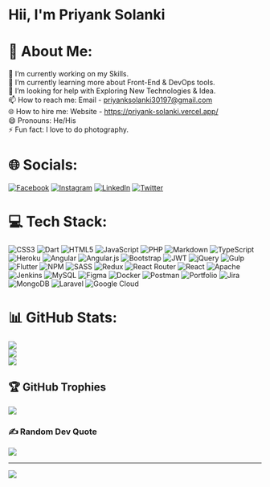 Hii, I'm Priyank Solanki
======

# 💫 About Me:
🔭 I’m currently working on my Skills.<br>
🌱 I’m currently learning more about Front-End & DevOps tools.<br>
🤔 I’m looking for help with Exploring New Technologies & Idea.<br>
📫 How to reach me: Email - priyanksolanki30197@gmail.com<br>
🌐 How to hire me: Website - https://priyank-solanki.vercel.app/<br>
😄 Pronouns: He/His<br>
⚡ Fun fact: I love to do photography.


# 🌐 Socials:
[![Facebook](https://img.shields.io/badge/Facebook-%231877F2.svg?logo=Facebook&logoColor=white)](https://facebook.com/Pickachu007)
[![Instagram](https://img.shields.io/badge/Instagram-%23E4405F.svg?logo=Instagram&logoColor=white)](https://instagram.com/click_a_world30)
[![LinkedIn](https://img.shields.io/badge/LinkedIn-%230077B5.svg?logo=linkedin&logoColor=white)](https://www.linkedin.com/in/priyank-solanki-technical-lead/)
[![Twitter](https://img.shields.io/badge/Twitter-%231DA1F2.svg?logo=Twitter&logoColor=white)](https://twitter.com/digo301971) 

# 💻 Tech Stack:
![CSS3](https://img.shields.io/badge/css3-%231572B6.svg?style=flat&logo=css3&logoColor=white)
![Dart](https://img.shields.io/badge/dart-%230175C2.svg?style=flat&logo=dart&logoColor=white)
![HTML5](https://img.shields.io/badge/html5-%23E34F26.svg?style=flat&logo=html5&logoColor=white)
![JavaScript](https://img.shields.io/badge/javascript-%23323330.svg?style=flat&logo=javascript&logoColor=%23F7DF1E)
![PHP](https://img.shields.io/badge/php-%23777BB4.svg?style=flat&logo=php&logoColor=white)
![Markdown](https://img.shields.io/badge/markdown-%23000000.svg?style=flat&logo=markdown&logoColor=white)
![TypeScript](https://img.shields.io/badge/typescript-%23007ACC.svg?style=flat&logo=typescript&logoColor=white)
![Heroku](https://img.shields.io/badge/heroku-%23430098.svg?style=flat&logo=heroku&logoColor=white)
![Angular](https://img.shields.io/badge/angular-%23DD0031.svg?style=flat&logo=angular&logoColor=white)
![Angular.js](https://img.shields.io/badge/angular.js-%23E23237.svg?style=flat&logo=angularjs&logoColor=white)
![Bootstrap](https://img.shields.io/badge/bootstrap-%23563D7C.svg?style=flat&logo=bootstrap&logoColor=white)
![JWT](https://img.shields.io/badge/JWT-black?style=flat&logo=JSON%20web%20tokens)
![jQuery](https://img.shields.io/badge/jquery-%230769AD.svg?style=flat&logo=jquery&logoColor=white)
![Gulp](https://img.shields.io/badge/GULP-%23CF4647.svg?style=flat&logo=gulp&logoColor=white)
![Flutter](https://img.shields.io/badge/Flutter-%2302569B.svg?style=flat&logo=Flutter&logoColor=white)
![NPM](https://img.shields.io/badge/NPM-%23000000.svg?style=flat&logo=npm&logoColor=white)
![SASS](https://img.shields.io/badge/SASS-hotpink.svg?style=flat&logo=SASS&logoColor=white)
![Redux](https://img.shields.io/badge/redux-%23593d88.svg?style=flat&logo=redux&logoColor=white)
![React Router](https://img.shields.io/badge/React_Router-CA4245?style=flat&logo=react-router&logoColor=white)
![React](https://img.shields.io/badge/react-%2320232a.svg?style=flat&logo=react&logoColor=%2361DAFB)
![Apache](https://img.shields.io/badge/apache-%23D42029.svg?style=flat&logo=apache&logoColor=white)
![Jenkins](https://img.shields.io/badge/jenkins-%232C5263.svg?style=flat&logo=jenkins&logoColor=white)
![MySQL](https://img.shields.io/badge/mysql-%2300f.svg?style=flat&logo=mysql&logoColor=white) 	![Figma](https://img.shields.io/badge/figma-%23F24E1E.svg?style=flat&logo=figma&logoColor=white)
![Docker](https://img.shields.io/badge/docker-%230db7ed.svg?style=flat&logo=docker&logoColor=white)
![Postman](https://img.shields.io/badge/Postman-FF6C37?style=flat&logo=postman&logoColor=white)
![Portfolio](https://img.shields.io/badge/Portfolio-%23000000.svg?style=flat&logo=firefox&logoColor=#FF7139)
![Jira](https://img.shields.io/badge/jira-%230A0FFF.svg?style=flat&logo=jira&logoColor=white)
![MongoDB](https://img.shields.io/badge/MongoDB-%234ea94b.svg?style=flat&logo=mongodb&logoColor=white)
![Laravel](https://img.shields.io/badge/laravel-%23FF2D20.svg?style=flat&logo=laravel&logoColor=white)
![Google Cloud](https://img.shields.io/badge/Google%20Cloud-%234285F4.svg?style=flat&logo=google-cloud&logoColor=white)

# 📊 GitHub Stats:
![](https://github-readme-stats.vercel.app/api?username=Priyank-Solanki&theme=dark&hide_border=false&include_all_commits=true&count_private=true)<br/>
![](https://github-readme-streak-stats.herokuapp.com/?user=Priyank-Solanki&theme=dark&hide_border=false)<br/>
![](https://github-readme-stats.vercel.app/api/top-langs/?username=Priyank-Solanki&theme=dark&hide_border=false&include_all_commits=true&count_private=true&layout=compact)

## 🏆 GitHub Trophies
![](https://github-profile-trophy.vercel.app/?username=Priyank-Solanki&theme=radical&no-frame=false&no-bg=false&margin-w=4)

### ✍️ Random Dev Quote
![](https://quotes-github-readme.vercel.app/api?type=horizontal&theme=radical)

---
[![](https://visitcount.itsvg.in/api?id=priyank-solanki&label=Profile%20Views&pretty=true&color=0&icon=0)](https://visitcount.itsvg.in)
